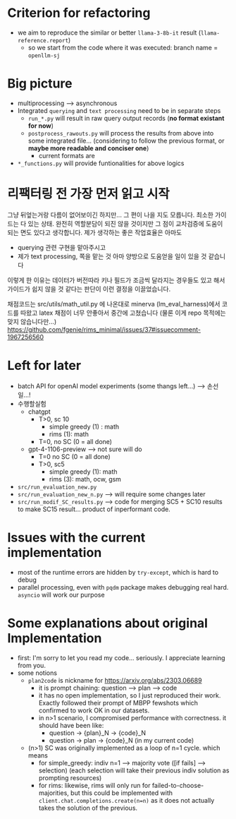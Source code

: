 # Criterion for refactoring
* we aim to reproduce the similar or better `llama-3-8b-it` result (`llama-reference.report`)
  * so we start from the code where it was executed: branch name = `openllm-sj`


# Big picture
* multiprocessing --> asynchronous
* Integrated `querying` and `text processing` need to be in separate steps
  * `run_*.py` will result in raw query output records (**no format existant for now**)
  * `postprocess_rawouts.py` will process the results from above into some integrated file... (considering to follow the previous format, or **maybe more readable and conciser one**)
    * current formats are
* `*_functions.py` will provide funtionalities for above logics


# 리팩터링 전 가장 먼저 읽고 시작
그냥 뒤엎는거랑 다름이 없어보이긴 하지만... 그 편이 나을 지도 모릅니다. 최소한 가이드는 다 있는 상태.
완전히 역할분담이 되진 않을 것이지만 그 점이 교차검증에 도움이 되는 면도 있다고 생각합니다.
제가 생각하는 좋은 작업효율은 아마도
- querying 관련 구현을 맡아주시고
- 제가 text processing, 쪽을 맡는 것
아마 양방으로 도움얻을 일이 있을 것 같습니다

이렇게 한 이유는 데이터가 버전따라 키나 필드가 조금씩 달라지는 경우들도 있고 해서 가이드가 쉽지 않을 것 같다는 판단이 이런 결정을 이끌었습니다.

채점코드는 src/utils/math_util.py 에 나온대로 minerva (lm_eval_harness)에서 코드를 따왔고 latex 채점이 너무 안좋아서 중간에 고쳤습니다 (물론 이게 repo 목적에는 맞지 않습니다만...)
https://github.com/fgenie/rims_minimal/issues/37#issuecomment-1967256560


# Left for later
- batch API for openAI model experiments (some thangs left...) --> 손선일...!
- 수행할실험
  - chatgpt
    - T>0, sc 10
      - simple greedy (1) : math
      - rims (1): math
    - T=0, no SC (0 = all done)
  - gpt-4-1106-preview --> not sure will do
    - T=0 no SC (0 = all done)
    - T>0, sc5
      - simple greedy (1): math
      - rims (3): math, ocw, gsm
- `src/run_evaluation_new.py`
- `src/run_evaluation_new_n.py` --> will require some changes later
- `src/run_modif_SC_results.py` --> code for merging SC5 + SC10 results to make SC15 result... product of inperformant code.



# Issues with the current implementation
* most of the runtime errors are hidden by `try-except`, which is hard to debug
* parallel processing, even with `pqdm` package makes debugging real hard. `asyncio` will work our purpose


# Some explanations about original Implementation
* first: I'm sorry to let you read my code... seriously. I appreciate learning from you.
* some notions
  * `plan2code` is nickname for https://arxiv.org/abs/2303.06689
    * it is prompt chaining: question --> plan --> code
    * it has no open implementation, so I just reproduced their work. Exactly followed their prompt of MBPP fewshots which confirmed to work OK in our datasets.
    * in n>1 scenario, I compromised performance with correctness. it should have been like:
      * question -> {plan}_N -> {code}_N
      * question -> plan -> {code}_N (in my current code)
  * (n>1) SC was originally implemented as a loop of n=1 cycle. which means
    * for simple_greedy: indiv n=1 --> majority vote ([if fails] --> selection) (each selection will take their previous indiv solution as prompting resources)
    * for rims: likewise, rims will only run for failed-to-choose-majorities, but this could be implemented with `client.chat.completions.create(n=n)` as it does not actually takes the solution of the previous.
